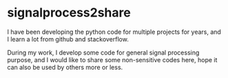 # signalprocess2share
I have been developing the python code for multiple projects for years, and I learn a lot from github and stackoverflow. 

During my work, I develop some code for general signal processing purpose, and I would like to share some non-sensitive codes here,  hope it can also be used by others more or less.
